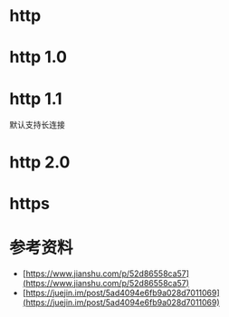 # http

# http 1.0

# http 1.1

默认支持长连接

# http 2.0

# https

# 参考资料

- [https://www.jianshu.com/p/52d86558ca57](https://www.jianshu.com/p/52d86558ca57)
- [https://juejin.im/post/5ad4094e6fb9a028d7011069](https://juejin.im/post/5ad4094e6fb9a028d7011069)